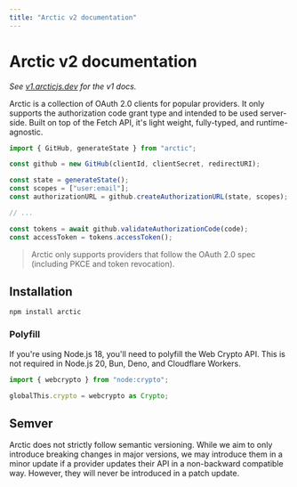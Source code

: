 ```yaml
---
title: "Arctic v2 documentation"
---
```


# Arctic v2 documentation

_See [v1.arcticjs.dev](https://v1.arcticjs.dev) for the v1 docs._

Arctic is a collection of OAuth 2.0 clients for popular providers. It only supports the authorization code grant type and intended to be used server-side. Built on top of the Fetch API, it's light weight, fully-typed, and runtime-agnostic.

```ts
import { GitHub, generateState } from "arctic";

const github = new GitHub(clientId, clientSecret, redirectURI);

const state = generateState();
const scopes = ["user:email"];
const authorizationURL = github.createAuthorizationURL(state, scopes);

// ...

const tokens = await github.validateAuthorizationCode(code);
const accessToken = tokens.accessToken();
```

> Arctic only supports providers that follow the OAuth 2.0 spec (including PKCE and token revocation).

## Installation

```
npm install arctic
```

### Polyfill

If you're using Node.js 18, you'll need to polyfill the Web Crypto API. This is not required in Node.js 20, Bun, Deno, and Cloudflare Workers.

```ts
import { webcrypto } from "node:crypto";

globalThis.crypto = webcrypto as Crypto;
```

## Semver

Arctic does not strictly follow semantic versioning. While we aim to only introduce breaking changes in major versions, we may introduce them in a minor update if a provider updates their API in a non-backward compatible way. However, they will never be introduced in a patch update.
